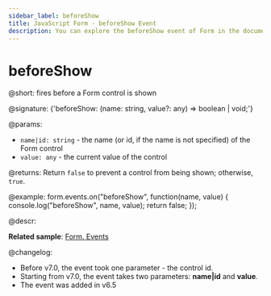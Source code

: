 ```yaml
---
sidebar_label: beforeShow
title: JavaScript Form - beforeShow Event 
description: You can explore the beforeShow event of Form in the documentation of the DHTMLX JavaScript UI library. Browse developer guides and API reference, try out code examples and live demos, and download a free 30-day evaluation version of DHTMLX Suite 7.
---
```


# beforeShow

@short: fires before a Form control is shown

@signature: {'beforeShow: (name: string, value?: any) => boolean | void;'}

@params:
- `name|id: string` - the name (or id, if the name is not specified) of the Form control
- `value: any` - the current value of the control

@returns:
Return `false` to prevent a control from being shown; otherwise, `true`.

@example:
form.events.on("beforeShow", function(name, value) {
    console.log("beforeShow", name, value); 
    return false;
});

@descr:

**Related sample**: [Form. Events](https://snippet.dhtmlx.com/vyipsaoa)

@changelog:
- Before v7.0, the event took one parameter - the control id.
- Starting from v7.0, the event takes two parameters: **name|id** and **value**.
- The event was added in v6.5

[comment]: # (@relatedapi: form/api/form_aftershow_event.md)
